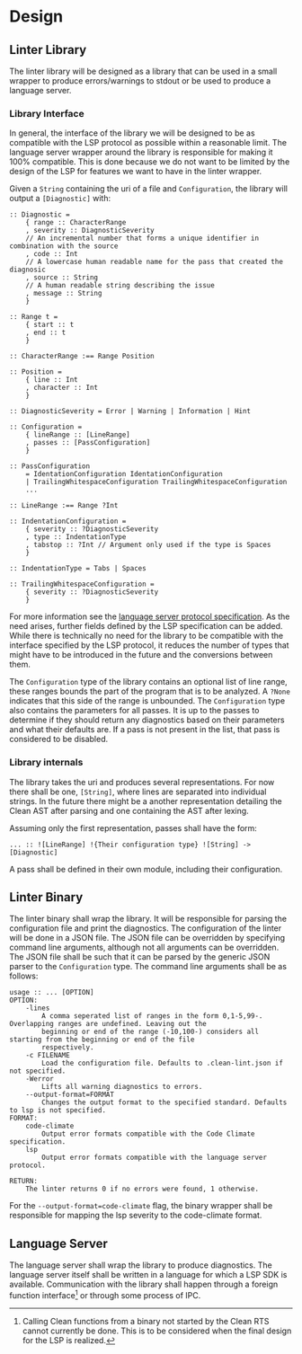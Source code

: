 # Design
## Linter Library
The linter library will be designed as a library that can be used in a small wrapper to produce errors/warnings to
stdout or be used to produce a language server.

### Library Interface
In general, the interface of the library we will be designed to be as compatible with the LSP protocol as possible
within a reasonable limit. The language server wrapper around the library is responsible for making it 100% compatible.
This is done because we do not want to be limited by the design of the LSP for features we want to have in the linter
wrapper.

Given a `String` containing the uri of a file and `Configuration`, the library will output a `[Diagnostic]` with:
```Clean
:: Diagnostic =
	{ range :: CharacterRange
	, severity :: DiagnosticSeverity
	// An incremental number that forms a unique identifier in combination with the source
	, code :: Int
	// A lowercase human readable name for the pass that created the diagnosic
	, source :: String
	// A human readable string describing the issue
	, message :: String
	}

:: Range t =
	{ start :: t
	, end :: t
	}

:: CharacterRange :== Range Position

:: Position =
	{ line :: Int
	, character :: Int
	}

:: DiagnosticSeverity = Error | Warning | Information | Hint

:: Configuration =
	{ lineRange :: [LineRange]
	, passes :: [PassConfiguration]
	}

:: PassConfiguration
	= IdentationConfiguration IdentationConfiguration
	| TrailingWhitespaceConfiguration TrailingWhitespaceConfiguration
	...

:: LineRange :== Range ?Int

:: IndentationConfiguration =
	{ severity :: ?DiagnosticSeverity
	, type :: IndentationType
	, tabstop :: ?Int // Argument only used if the type is Spaces
	}

:: IndentationType = Tabs | Spaces

:: TrailingWhitespaceConfiguration =
	{ severity :: ?DiagnosticSeverity
	}

```
For more information see the [language server protocol specification][lsp-specification]. As the need arises, further
fields defined by the LSP specification can be added. While there is technically no need for the library to be
compatible with the interface specified by the LSP protocol, it reduces the number of types that might have to be
introduced in the future and the conversions between them.

The `Configuration` type of the library contains an optional list of line range, these ranges bounds the part of the
program that is to be analyzed. A `?None` indicates that this side of the range is unbounded. The `Configuration` type
also contains the parameters for all passes. It is up to the passes to determine if they should return any diagnostics
based on their parameters and what their defaults are. If a pass is not present in the list, that pass is considered to
be disabled.

### Library internals
The library takes the uri and produces several representations. For now there shall be one, `[String]`, where lines are
separated into individual strings. In the future there might be a another representation detailing the Clean AST after
parsing and one containing the AST after lexing.

Assuming only the first representation, passes shall have the form:
```Clean
... :: ![LineRange] !{Their configuration type} ![String] -> [Diagnostic]
```

A pass shall be defined in their own module, including their configuration.

## Linter Binary
The linter binary shall wrap the library. It will be responsible for parsing the configuration file and print the
diagnostics. The configuration of the linter will be done in a JSON file. The JSON file can be overridden by specifying
command line arguments, although not all arguments can be overridden. The JSON file shall be such that it can be parsed
by the generic JSON parser to the `Configuration` type. The command line arguments shall be as follows:
```
usage :: ... [OPTION]
OPTION:
	-lines
		A comma seperated list of ranges in the form 0,1-5,99-. Overlapping ranges are undefined. Leaving out the
		beginning or end of the range (-10,100-) considers all starting from the beginning or end of the file
		respectively.
	-c FILENAME
		Load the configuration file. Defaults to .clean-lint.json if not specified.
	-Werror
		Lifts all warning diagnostics to errors.
	--output-format=FORMAT
		Changes the output format to the specified standard. Defaults to lsp is not specified.
FORMAT:
	code-climate
		Output error formats compatible with the Code Climate specification.
	lsp
		Output error formats compatible with the language server protocol.

RETURN:
	The linter returns 0 if no errors were found, 1 otherwise.
```
For the `--output-format=code-climate` flag, the binary wrapper shall be responsible for mapping the lsp severity to
the code-climate format.

## Language Server
The language server shall wrap the library to produce diagnostics. The language
server itself shall be written in a language for which a LSP SDK is available.
Communication with the library shall happen through a foreign function
interface[^1] or through some process of IPC.

[^1]: Calling Clean functions from a binary not started by the Clean RTS
  cannot currently be done. This is to be considered when the final design for
  the LSP is realized.

[lsp-specification]: https://microsoft.github.io/language-server-protocol/specifications/specification-current
